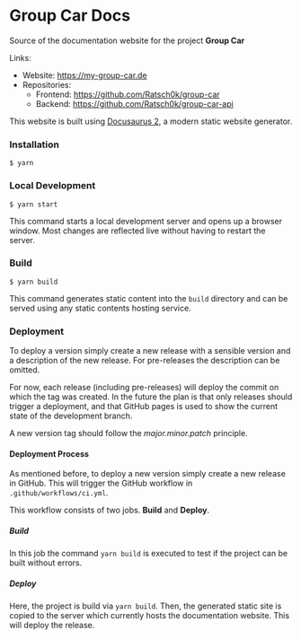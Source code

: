 # Group Car Docs
Source of the documentation website for the project **Group Car**

Links:
 - Website: https://my-group-car.de
 - Repositories:
   - Frontend: https://github.com/Ratsch0k/group-car
   - Backend: https://github.com/Ratsch0k/group-car-api

This website is built using [Docusaurus 2](https://docusaurus.io/), a modern static website generator.

### Installation

```
$ yarn
```

### Local Development

```
$ yarn start
```

This command starts a local development server and opens up a browser window. Most changes are reflected live without having to restart the server.

### Build

```
$ yarn build
```

This command generates static content into the `build` directory and can be served using any static contents hosting service.

### Deployment
To deploy a version simply create a new release with a sensible version and a description of the new release.
For pre-releases the description can be omitted.

For now, each release (including pre-releases) will deploy the commit on which the tag was created.
In the future the plan is that only releases should trigger a deployment, and that GitHub pages is used to show the current state of the development branch.

A new version tag should follow the *major.minor.patch* principle.

#### Deployment Process
As mentioned before, to deploy a new version simply create a new release in GitHub.
This will trigger the GitHub workflow in `.github/workflows/ci.yml`. 

This workflow consists of two jobs. **Build** and **Deploy**.

##### Build
In this job the command `yarn build` is executed to test if the project can be built without errors.

##### Deploy
Here, the project is build via `yarn build`.
Then, the generated static site is copied to the server which currently hosts the documentation website.
This will deploy the release.